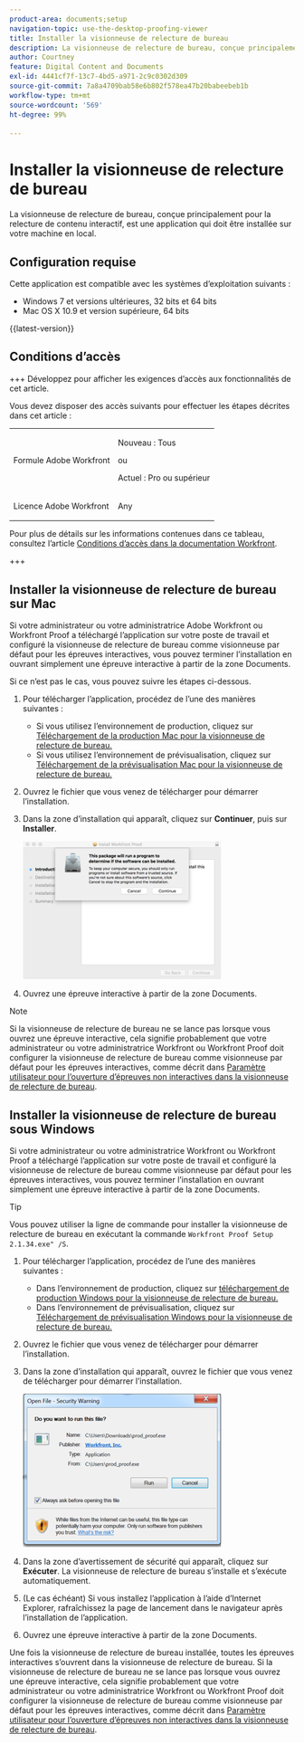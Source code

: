 ```yaml
---
product-area: documents;setup
navigation-topic: use-the-desktop-proofing-viewer
title: Installer la visionneuse de relecture de bureau
description: La visionneuse de relecture de bureau, conçue principalement pour la relecture de contenu interactif, est une application qui doit être installée sur votre machine en local.
author: Courtney
feature: Digital Content and Documents
exl-id: 4441cf7f-13c7-4bd5-a971-2c9c0302d309
source-git-commit: 7a8a4709bab58e6b802f578ea47b20babeebeb1b
workflow-type: tm+mt
source-wordcount: '569'
ht-degree: 99%

---
```


# Installer la visionneuse de relecture de bureau

<!--Audited: 12/2023-->

La visionneuse de relecture de bureau, conçue principalement pour la relecture de contenu interactif, est une application qui doit être installée sur votre machine en local.

## Configuration requise

Cette application est compatible avec les systèmes d’exploitation suivants :

* Windows 7 et versions ultérieures, 32 bits et 64 bits
* Mac OS X 10.9 et version supérieure, 64 bits

{{latest-version}}

## Conditions d’accès

+++ Développez pour afficher les exigences d’accès aux fonctionnalités de cet article.

Vous devez disposer des accès suivants pour effectuer les étapes décrites dans cet article :

<table style="table-layout:auto"> 
 <col> 
 <col> 
 <tbody> 
  <tr> 
   <td role="rowheader">Formule Adobe Workfront</td> 
   <td> <p>Nouveau : Tous</p> <p>ou</p> <p>Actuel : Pro ou supérieur</p> </td> 
  </tr> 
  <tr> 
   <td role="rowheader">Licence Adobe Workfront</td> 
   <td> <p>Any</p></td> 
  </tr> 
 </tbody> 
</table>

Pour plus de détails sur les informations contenues dans ce tableau, consultez l’article [Conditions d’accès dans la documentation Workfront](/help/quicksilver/administration-and-setup/add-users/access-levels-and-object-permissions/access-level-requirements-in-documentation.md).

+++



## Installer la visionneuse de relecture de bureau sur Mac

Si votre administrateur ou votre administratrice Adobe Workfront ou Workfront Proof a téléchargé l’application sur votre poste de travail et configuré la visionneuse de relecture de bureau comme visionneuse par défaut pour les épreuves interactives, vous pouvez terminer l’installation en ouvrant simplement une épreuve interactive à partir de la zone Documents.

Si ce n’est pas le cas, vous pouvez suivre les étapes ci-dessous.

1. Pour télécharger l’application, procédez de l’une des manières suivantes :

   * Si vous utilisez l’environnement de production, cliquez sur [Téléchargement de la production Mac pour la visionneuse de relecture de bureau.](https://app.proofhq.com/desktopviewer/mac)
   * Si vous utilisez l’environnement de prévisualisation, cliquez sur [Téléchargement de la prévisualisation Mac pour la visionneuse de relecture de bureau.](https://assets.preview.proofhq.com/nativeviewer/desktop_viewer/Workfront+Proof+Preview-2.1.39.pkg)

1. Ouvrez le fichier que vous venez de télécharger pour démarrer l’installation.
1. Dans la zone d’installation qui apparaît, cliquez sur **Continuer**, puis sur **Installer**.

   ![00000776.png](assets/00000776-350x244.png)

1. Ouvrez une épreuve interactive à partir de la zone Documents.

>[!NOTE]
>
>Si la visionneuse de relecture de bureau ne se lance pas lorsque vous ouvrez une épreuve interactive, cela signifie probablement que votre administrateur ou votre administratrice Workfront ou Workfront Proof doit configurer la visionneuse de relecture de bureau comme visionneuse par défaut pour les épreuves interactives, comme décrit dans [Paramètre utilisateur pour l’ouverture d’épreuves non interactives dans la visionneuse de relecture de bureau](../../../workfront-proof/wp-work-proofsfiles/review-proofs-dpv/destop-proofing-viewer.md#user-setting-for-opening-non-interactive-proofs-in-the-desktop-proofing-viewer).

## Installer la visionneuse de relecture de bureau sous Windows

Si votre administrateur ou votre administratrice Workfront ou Workfront Proof a téléchargé l’application sur votre poste de travail et configuré la visionneuse de relecture de bureau comme visionneuse par défaut pour les épreuves interactives, vous pouvez terminer l’installation en ouvrant simplement une épreuve interactive à partir de la zone Documents.

>[!TIP]
>
>Vous pouvez utiliser la ligne de commande pour installer la visionneuse de relecture de bureau en exécutant la commande `Workfront Proof Setup 2.1.34.exe" /S`.

1. Pour télécharger l’application, procédez de l’une des manières suivantes :

   * Dans l’environnement de production, cliquez sur [téléchargement de production Windows pour la visionneuse de relecture de bureau.](https://app.proofhq.com/desktopviewer/windows)
   * Dans l’environnement de prévisualisation, cliquez sur [Téléchargement de prévisualisation Windows pour la visionneuse de relecture de bureau.](https://assets.preview.proofhq.com/nativeviewer/desktop_viewer/Workfront+Proof+Preview+Setup+2.1.39.exe)

1. Ouvrez le fichier que vous venez de télécharger pour démarrer l’installation.
1. Dans la zone d’installation qui apparaît, ouvrez le fichier que vous venez de télécharger pour démarrer l’installation.

   ![Screen_Shot_2018-05-02_at_10.56.55_AM.png](assets/screen-shot-2018-05-02-at-10.56.55-am-350x271.png)

1. Dans la zone d’avertissement de sécurité qui apparaît, cliquez sur **Exécuter**. La visionneuse de relecture de bureau s’installe et s’exécute automatiquement.
1. (Le cas échéant) Si vous installez l’application à l’aide d’Internet Explorer, rafraîchissez la page de lancement dans le navigateur après l’installation de l’application.
1. Ouvrez une épreuve interactive à partir de la zone Documents.

Une fois la visionneuse de relecture de bureau installée, toutes les épreuves interactives s’ouvrent dans la visionneuse de relecture de bureau. Si la visionneuse de relecture de bureau ne se lance pas lorsque vous ouvrez une épreuve interactive, cela signifie probablement que votre administrateur ou votre administratrice Workfront ou Workfront Proof doit configurer la visionneuse de relecture de bureau comme visionneuse par défaut pour les épreuves interactives, comme décrit dans [Paramètre utilisateur pour l’ouverture d’épreuves non interactives dans la visionneuse de relecture de bureau](../../../workfront-proof/wp-work-proofsfiles/review-proofs-dpv/destop-proofing-viewer.md#user-setting-for-launching-non-interactive-proofs).
